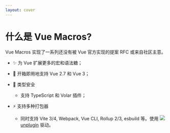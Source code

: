 ```yaml
---
layout: cover
---
```


<style>
ul li {
  
}
</style>

<h1 flex justify-between>
<VueMacrosTitle inline font-bold>什么是 Vue Macros?</VueMacrosTitle>
<div>
<a text-5 class="!border-none" href="https://github.com/sxzz/unplugin-vue-macros" target="_blank"><ri-github-fill/></a>
</div>
</h1>

<span text-lg>
Vue Macros 实现了一系列还没有被 Vue 官方实现的提案 RFC 或来自社区主意。
</span>

<div>

<v-clicks>

- ✨ 为 Vue 扩展更多的宏和语法糖；

- 💚 开箱即用地支持 Vue 2.7 和 Vue 3；

- 🦾 类型安全
  - 支持 <logos-typescript-icon /> TypeScript 和 <logos-vue/> Volar 插件；

- ⚡️ 支持多种打包器
  - 同时支持 <logos-vitejs/> Vite 3/4, <logos-webpack/> Webpack, <logos-vue/> Vue CLI, <logos-rollupjs/> Rollup 2/3, <logos-esbuild/> esbuild 等。使用 <img src="https://avatars.githubusercontent.com/u/80154025?s=200" inline w-16px /> [unplugin](https://github.com/unjs/unplugin) 驱动。

</v-clicks>

</div>

<!--
- 在 Vue 官方的这些宏的基础上，Vue Macros 扩充了一系列的其他比较实用的宏，和特性。有点像我们社区的 VueUse 也提供了一系列的 Composition API 的功能。只不过 VueUse 是运行时的，而 Vue Macros 是纯编译时的东西。
- *click*
- 这个插件会吸收一些社区的想法和未落地的 RFC，它会在编译的时候将这些 Vue 编译器不认识的东西，转换成 Vue 中合法的代码。
- 用一个不是很恰当的比喻，这就有点像 Babel，在 Vue SFC 中的 Babel。对应 Babel 就是实现 TC39 中 stage 1 和 2 的提案。
- 当然部分比较激进的 feature 也是不建议在生产环境使用的。更多的是当成一个先行试用和探索的库来使用。
- *click*
- 它也是支持同时 Vue 2.7 和 Vue 3 的。
- *click*
- 大多数的功能也是支持 TypeScript，也提供了 Volar 的插件。基本上来说和 vue core 自带功能的开发体验差不多了。
- *click*
- 因为 Vue Macros 是编译时的工具，所以需要和打包器一起使用。它支持了绝大多数的打包器，像 Vite, webpack, Rollup, esbuild 等等
- 也支持 HMR 热重载。
- 昨天 Vite 4 刚刚发布，所以也将在近期放弃对 Rollup 2 和 Vite 3 的支持。
-->
